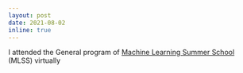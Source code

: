 ```yaml
---
layout: post
date: 2021-08-02
inline: true
---
```


I attended the General program of [Machine Learning Summer School](https://ai.ntu.edu.tw/mlss2021) (MLSS) virtually
